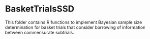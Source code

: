 # BasketTrialsSSD
This folder contains R functions to implement Bayesian sample size determination for basket trials that consider borrowing of information between commensurate subtrials.
